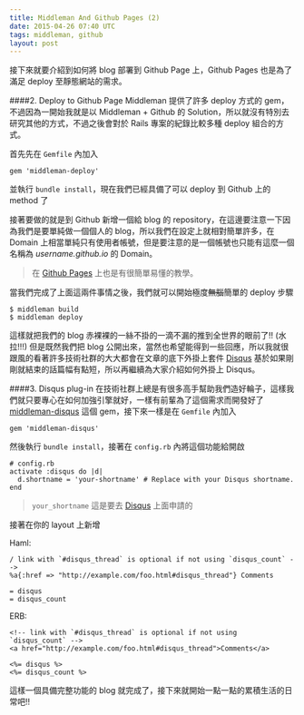 ```yaml
---
title: Middleman And Github Pages (2)
date: 2015-04-26 07:40 UTC
tags: middleman, github
layout: post
---
```


接下來就要介紹到如何將 blog 部署到 Github Page 上，Github Pages 也是為了滿足 deploy 至靜態網站的需求。

####2. Deploy to Github Page
Middleman 提供了許多 deploy 方式的 gem，不過因為一開始我就是以 Middleman + Github 的 Solution，所以就沒有特別去研究其他的方式，不過之後會對於 Rails 專案的紀錄比較多種 deploy 組合的方式。

首先先在 `Gemfile` 內加入

```
gem 'middleman-deploy'
```
並執行 `bundle install`，現在我們已經具備了可以 deploy 到 Github 上的 method 了

接著要做的就是到 Github 新增一個給 blog 的 repository，在這邊要注意一下因為我們是要單純做一個個人的 blog，所以我們在設定上就相對簡單許多，在 Domain 上相當單純只有使用者帳號，但是要注意的是一個帳號也只能有這麼一個名稱為 <em>username.github.io </em> 的 Domain。
> 在 [Github Pages](https://pages.github.com/) 上也是有很簡單易懂的教學。

當我們完成了上面這兩件事情之後，我們就可以開始極度<del>無腦</del>簡單的 deploy 步驟

```
$ middleman build
$ middleman deploy
```
這樣就把我們的 blog 赤裸裸的一絲不掛的一滴不漏的推到全世界的眼前了!! (水拉!!!) 但是既然我們把 blog 公開出來，當然也希望能得到一些回應，所以我就很跟風的看著許多技術社群的大大都會在文章的底下外掛上套件 [Disqus](https://disqus.com/) 基於如果剛剛就結束的話篇幅有點短，所以再繼續為大家介紹如何外掛上 Disqus。

####3. Disqus plug-in
在技術社群上總是有很多高手幫助我們造好輪子，這樣我們就只要專心在如何加強引擎就好，一樣有前輩為了這個需求而開發好了 [middleman-disqus](https://github.com/simonrice/middleman-disqus) 這個 gem，接下來一樣是在 `Gemfile` 內加入

```
gem 'middleman-disqus'
```
然後執行 `bundle install`，接著在 `config.rb` 內將這個功能給開啟

```
# config.rb
activate :disqus do |d|
  d.shortname = 'your-shortname' # Replace with your Disqus shortname.
end
```
>`your_shortname` 這是要去 [Disqus](https://disqus.com/) 上面申請的

接著在你的 layout 上新增

Haml:

```haml
/ link with `#disqus_thread` is optional if not using `disqus_count` -->
%a{:href => "http://example.com/foo.html#disqus_thread"} Comments

= disqus
= disqus_count
```
ERB:

```erb
<!-- link with `#disqus_thread` is optional if not using `disqus_count` -->
<a href="http://example.com/foo.html#disqus_thread">Comments</a>

<%= disqus %>
<%= disqus_count %>
```

這樣一個具備完整功能的 blog 就完成了，接下來就開始一點一點的累積生活的日常吧!!
